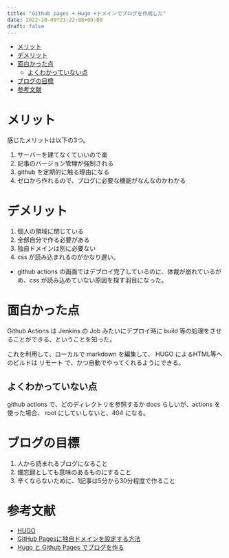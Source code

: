 ```yaml
---
title: "Github pages + Hugo +ドメインでブログを作成した"
date: 2022-10-09T21:22:08+09:00
draft: false
---
```


- [メリット](#メリット)
- [デメリット](#デメリット)
- [面白かった点](#面白かった点)
  - [よくわかっていない点](#よくわかっていない点)
- [ブログの目標](#ブログの目標)
- [参考文献](#参考文献)

# メリット
感じたメリットは以下の3つ。

1. サーバーを建てなくていいので楽
2. 記事のバージョン管理が強制される
3. github を定期的に触る理由になる
4. ゼロから作れるので、ブログに必要な機能がなんなのかわかる

# デメリット

1. 個人の領域に閉じている
2. 全部自分で作る必要がある
3. 独自ドメインは別に必要ない
4. css が読み込まれるのがかなり遅い。
  - github actions の画面ではデプロイ完了しているのに、体裁が崩れているがめ、css が読み込めていない原因を探す羽目になった。

# 面白かった点
Github Actions は Jenkins の Job みたいにデプロイ時に build 等の処理をさせることができる、ということを知った。

これを利用して、ローカルで markdown を編集して、 HUGO によるHTML等へのビルドは リモート で、かつ自動でやってくれるようにできる。

## よくわかっていない点

github actions で、どのディレクトリを参照するか docs らしいが、actions を使った場合、 root にしていしないと、404 になる。





# ブログの目標

1. 人から読まれるブログになること
2. 備忘録としても意味のあるものにすること
3. 辛くならないために、1記事は5分から30分程度で作ること


# 参考文献
- [HUGO](https://gohugo.io/getting-started/quick-start/)
- [GitHub Pagesに独自ドメインを設定する方法](https://zenn.dev/donchan922/articles/59c54fe659128294bb65)
- [Hugo と Github Pages でブログを作る](https://sat8bit.github.io/posts/hugo-with-github-pages/)